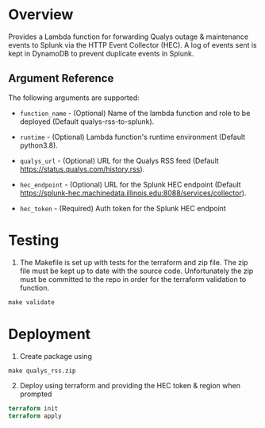 # Overview

Provides a Lambda function for forwarding Qualys outage & maintenance events to Splunk via the HTTP Event Collector (HEC). A log of events sent is kept in DynamoDB to prevent duplicate events in Splunk.

Argument Reference
-----------------

The following arguments are supported:

* `function_name` - (Optional) Name of the lambda function and role
to be deployed (Default qualys-rss-to-splunk).

* `runtime` - (Optional) Lambda function's runtime environment
(Default python3.8).

* `qualys_url` - (Optional) URL for the Qualys RSS feed
(Default https://status.qualys.com/history.rss).

* `hec_endpoint` - (Optional) URL for the Splunk HEC endpoint
(Default https://splunk-hec.machinedata.illinois.edu:8088/services/collector).

* `hec_token` - (Required) Auth token for the Splunk HEC endpoint

# Testing
1) The Makefile is set up with tests for the terraform and zip file. The zip file must be kept up to date with the source code. Unfortunately the zip must be committed to the repo in order for the terraform validation to function.
```Makefile
make validate
```

# Deployment
1) Create package using
```Makefile
make qualys_rss.zip
```
2) Deploy using terraform and providing the HEC token & region when prompted
```Terraform
terraform init
terraform apply
```
